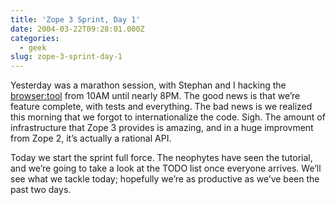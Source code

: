 ```yaml
---
title: 'Zope 3 Sprint, Day 1'
date: 2004-03-22T09:28:01.000Z
categories:
  - geek
slug: zope-3-sprint-day-1
---
```

Yesterday was a marathon session, with Stephan and I hacking the [browser:tool][1]  from 10AM until nearly 8PM. The good news is that we’re feature complete, with tests and everything. The bad news is we realized this morning that we forgot to internationalize the code. Sigh. The amount of infrastructure that Zope 3 provides is amazing, and in a huge improvment from Zope 2, it’s actually a rational API.

Today we start the sprint full force. The neophytes have seen the tutorial, and we’re going to take a look at the TODO list once everyone arrives. We’ll see what we tackle today; hopefully we’re as productive as we’ve been the past two days.



 [1]: http://dev.zope.org/Wikis/DevSite/Projects/ComponentArchitecture/TheBrowserToolDirective
